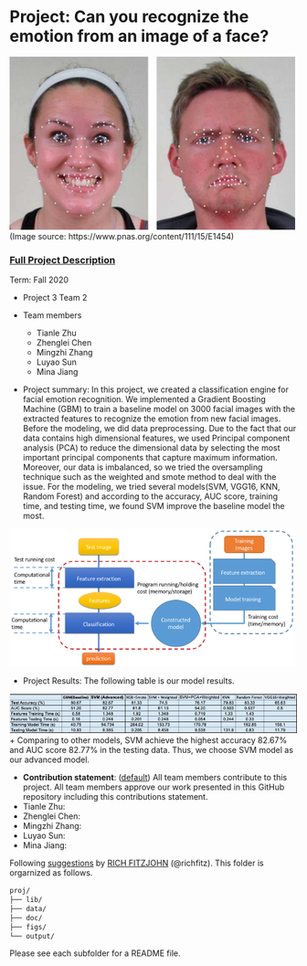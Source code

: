 # Project: Can you recognize the emotion from an image of a face? 
<img src="figs/CE.jpg" alt="Compound Emotions" width="500"/>
(Image source: https://www.pnas.org/content/111/15/E1454)

### [Full Project Description](doc/project3_desc.md)

Term: Fall 2020

+ Project 3 Team 2
+ Team members
	+ Tianle Zhu 
	+ Zhenglei Chen 
	+ Mingzhi Zhang 
	+ Luyao Sun
	+ Mina Jiang 

+ Project summary: In this project, we created a classification engine for facial emotion recognition. We implemented a Gradient Boosting Machine (GBM) to train a baseline model on 3000 facial images with the extracted features to recognize the emotion from new facial images. Before the modeling, we did data preprocessing. Due to the fact that our data contains high dimensional features, we used Principal component analysis (PCA) to reduce the dimensional data by selecting the most important principal components that capture maximum information. Moreover, our data is imbalanced, so we tried the oversampling technique such as the weighted and smote method to deal with the issue. For the modeling, we tried several models(SVM, VGG16, KNN, Random Forest) and according to the accuracy, AUC score, training time, and testing time, we found SVM improve the baseline model the most. 
<img src="figs/predictiveprogram.png" width="500"/>

+ Project Results: The following table is our model results. 
<img src="figs/results.png" width="1000"/>
 + Comparing to other models, SVM achieve the highest accuracy 82.67% and AUC score 82.77% in the testing data. Thus, we choose SVM model as our advanced model.

+ **Contribution statement**: ([default](doc/a_note_on_contributions.md)) All team members contribute to this project. All team members approve our work presented in this GitHub repository including this contributions statement. 
 + Tianle Zhu: 
 + Zhenglei Chen: 
 + Mingzhi Zhang:
 + Luyao Sun:
 + Mina Jiang: 

Following [suggestions](http://nicercode.github.io/blog/2013-04-05-projects/) by [RICH FITZJOHN](http://nicercode.github.io/about/#Team) (@richfitz). This folder is orgarnized as follows.

```
proj/
├── lib/
├── data/
├── doc/
├── figs/
└── output/
```

Please see each subfolder for a README file.
